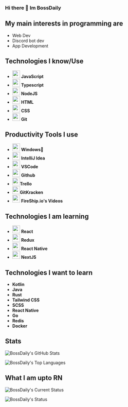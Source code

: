 ### Hi there 👋 Im BossDaily

## My main interests in programming are 
- Web Dev
- Discord bot dev
- App Development
## Technologies I know/Use
- <img src="https://cdn.jsdelivr.net/gh/devicons/devicon/icons/javascript/javascript-original.svg" height="25" width="25" /> **JavaScript**
- <img src="https://cdn.jsdelivr.net/gh/devicons/devicon/icons/typescript/typescript-original.svg" height="25" width="25" /> **Typescript**
- <img src="https://cdn.jsdelivr.net/gh/devicons/devicon/icons/nodejs/nodejs-original.svg" height="25" width="25" /> **NodeJS**
- <img src="https://cdn.jsdelivr.net/gh/devicons/devicon/icons/html5/html5-original.svg" height="25" width="25" /> **HTML**
- <img src="https://cdn.jsdelivr.net/gh/devicons/devicon/icons/css3/css3-original.svg" height="25" width="25" /> **CSS**
- <img src="https://cdn.jsdelivr.net/gh/devicons/devicon/icons/git/git-original.svg" height="25" width="25" /> **Git**
## Productivity Tools I use
- <img src="https://cdn.jsdelivr.net/gh/devicons/devicon/icons/windows8/windows8-original.svg" height="25" width="25"/> **Windows🤢**
- <img src="https://upload.wikimedia.org/wikipedia/commons/9/9c/IntelliJ_IDEA_Icon.svg" height="25" width="25"/> **IntelliJ Idea**
- <img src="https://cdn.jsdelivr.net/gh/devicons/devicon/icons/vscode/vscode-original.svg" height="25" width="25"/> **VSCode**
- <img src="https://img.icons8.com/material-outlined/30/000000/github.png" height="25" width="25"/> **Github**
- <img src="https://cdn.jsdelivr.net/gh/devicons/devicon/icons/trello/trello-plain.svg" height="25" width="25"/>**Trello**
-  <img src="https://1v5ymx3zt3y73fq5gy23rtnc-wpengine.netdna-ssl.com/wp-content/uploads/2021/06/gitkraken-keif-mono-teal-sq.svg" height="25" width="25"/>**GitKracken**
-  <img src="https://yt3.ggpht.com/ytc/AKedOLTcIl6kKt3lEPJEySUf_hpHiKDKiFeo9eWPReLysQ=s88-c-k-c0x00ffffff-no-rj" height="25" width="25"/> **FireShip.io's Videos**
## Technologies I am learning
- <img src="https://cdn.jsdelivr.net/gh/devicons/devicon/icons/react/react-original.svg" height="25" width="25"/> **React**
- <img src="https://cdn.jsdelivr.net/gh/devicons/devicon/icons/redux/redux-original.svg" height="25" width="25"/> **Redux**
- <img src="https://cdn.jsdelivr.net/gh/devicons/devicon/icons/react/react-original.svg" height="25" width="25"/> **React Native**
-  <img src="https://cdn.jsdelivr.net/gh/devicons/devicon/icons/nextjs/nextjs-line.svg" height="25" width="25"/> **NextJS**
## Technologies I want to learn
- **Kotlin**
- **Java**
- **Rust**
- **Tailwind CSS**
- **SCSS**
- **React Native**
- **Go**
- **Redis**
- **Docker**

## Stats
![BossDaily's GitHub Stats](https://github-readme-stats.vercel.app/api?username=BossDaily&show_icons=true&theme=dracula)


![BossDaily's Top Languages](https://github-readme-stats.vercel.app/api/top-langs/?username=BossDaily&theme=dracula)

## What I am upto RN
![BossDaily's Current Status](https://discord-readme-badge.vercel.app/api?id=274973338676494347)

![BossDaily's Status](https://spotify-recently-played-readme.vercel.app/api?user=vt5b5q5et3rhki85e88ex0tsm)

